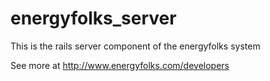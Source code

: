 energyfolks_server
==================

This is the rails server component of the energyfolks system

See more at http://www.energyfolks.com/developers